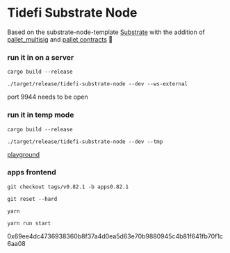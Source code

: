 # Tidefi Substrate Node

Based on the substrate-node-template [Substrate](https://github.com/substrate-developer-hub/substrate-node-template) with the addition of [pallet_multisig](https://crates.io/crates/pallet-multisig) and [pallet contracts](https://crates.io/crates/pallet-contracts) :rocket:

### run it in on a server

`cargo build --release`

`./target/release/tidefi-substrate-node --dev --ws-external`

port 9944 needs to be open

### run it in temp mode

`cargo build --release`

`./target/release/tidefi-substrate-node --dev --tmp`

[playground](https://polkadot.js.org/apps/#/accounts)

### apps frontend

```
git checkout tags/v0.82.1 -b apps0.82.1

git reset --hard

yarn

yarn run start
```

0x69ee4dc4736938360b8f37a4d0ea5d63e70b9880945c4b81f641fb70f1c6aa08
